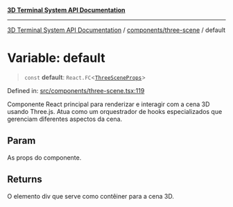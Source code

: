 [**3D Terminal System API Documentation**](../../../README.md)

***

[3D Terminal System API Documentation](../../../README.md) / [components/three-scene](../README.md) / default

# Variable: default

> `const` **default**: `React.FC`\<[`ThreeSceneProps`](../interfaces/ThreeSceneProps.md)\>

Defined in: [src/components/three-scene.tsx:119](https://github.com/Dicommunitas/ThreeJS_Terminal_3D/blob/a3c5b1c59fdfa3d9f217f579fadf3e59d797e664/src/components/three-scene.tsx#L119)

Componente React principal para renderizar e interagir com a cena 3D usando Three.js.
Atua como um orquestrador de hooks especializados que gerenciam diferentes aspectos da cena.

## Param

As props do componente.

## Returns

O elemento div que serve como contêiner para a cena 3D.
